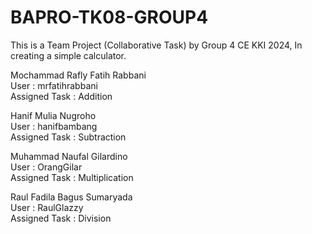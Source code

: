 # BAPRO-TK08-GROUP4
This is a Team Project (Collaborative Task) by Group 4 CE KKI 2024, In creating a simple calculator.

Mochammad Rafly Fatih Rabbani \
User : mrfatihrabbani \
Assigned Task : Addition 

Hanif Mulia Nugroho \
User : hanifbambang \
Assigned Task : Subtraction 

Muhammad Naufal Gilardino \
User : OrangGilar \
Assigned Task : Multiplication 
 
Raul Fadila Bagus Sumaryada \
User : RaulGlazzy \
Assigned Task : Division 

